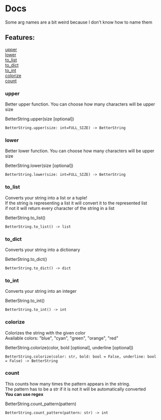 # Docs
Some arg names are a bit weird because I don't know how to name them   

## Features:   
[upper](#upper)   
[lower](#lower)     
[to_list](#to_list)  
[to_dict](#to_dict)   
[to_int](#to_int)    
[colorize](#colorize)   
[count](#count)   

### upper
Better upper function. You can choose how many characters will be upper size

BetterString.upper(size [optional])


`BetterString.upper(size: int=FULL_SIZE) -> BetterString`

### lower
Better lower function. You can choose how many characters will be upper size

BetterString.lower(size [optional])

`BetterString.lower(size: int=FULL_SIZE) -> BetterString`

### to_list
Converts your string into a list or a tuple!   
If the string is representing a list it will convert it to the represented list   
if not it will return every character of the string in a list   

BetterString.to_list()    

`BetterString.to_list() -> list`

### to_dict
Converts your string into a dictionary

BetterString.to_dict()

`BetterString.to_dict() -> dict`

### to_int
Converts your string into an integer

BetterString.to_int()

`BetterString.to_int() -> int`

### colorize
Colorizes the string with the given color    
Available colors: "blue", "cyan", "green", "orange", "red"   

BetterString.colorize(color, bold [optional], underline [optional])     

`BetterString.colorize(color: str, bold: bool = False, underline: bool = False) -> BetterString`   

### count
This counts how many times the pattern appears in the string.    
The pattern has to be a str if it is not it will be automatically converted    
**You can use regex**

BetterString.count_pattern(pattern)

`BetterString.count_pattern(pattern: str) -> int`
